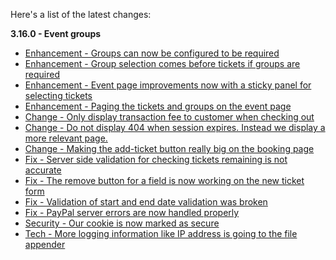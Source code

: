 Here's a list of the latest changes:

**3.16.0 - Event groups**

- [Enhancement - Groups can now be configured to be required](https://trello.com/c/v6wEDGSg/533-events-organisers-ability-to-toggle-whether-groups-are-required)
- [Enhancement - Group selection comes before tickets if groups are required](https://trello.com/c/eMKAF5Em/524-events-group-selection-comes-first-if-groups-are-required)
- [Enhancement - Event page improvements now with a sticky panel for selecting tickets](https://trello.com/c/dOJ4x18N/556-event-page-improvement-with-sticky-ticket-panel)
- [Enhancement - Paging the tickets and groups on the event page](https://trello.com/c/26t2phpU/557-event-tickets-and-group-selection-paging)
- [Change - Only display transaction fee to customer when checking out](https://trello.com/c/tADMAEbk/548-only-display-transaction-fee-to-consumer-when-booking-purchasing-the-tickets)
- [Change - Do not display 404 when session expires. Instead we display a more relevant page.](https://trello.com/c/0eopf73d/553-404-is-not-a-nice-page-to-display-when-session-is-no-longer-available)
- [Change - Making the add-ticket button really big on the booking page](https://trello.com/c/MyVxAkUq/529-add-a-ticket-very-easy-to-miss-bem)
- [Fix - Server side validation for checking tickets remaining is not accurate](https://trello.com/c/ZDtBrEe4/550-server-side-validation-for-checking-tickets-remaining-is-not-accurate)
- [Fix - The remove button for a field is now working on the new ticket form](https://trello.com/c/AgyqtpDN/549-unable-to-remove-field-in-create-ticket-from-event-dashboard)
- [Fix - Validation of start and end date validation was broken](https://trello.com/c/05y7Q30v/551-date-selection-broken-between-years)
- [Fix - PayPal server errors are now handled properly](https://trello.com/c/uiaNvisu/559-paypal-server-errors-exceptions-are-not-handled-nicely-should-do-something-similar-to-stripe)
- [Security - Our cookie is now marked as secure](https://trello.com/c/Hv0oKUjl/555-secure-the-bookie-cookie-so-it-cannot-be-read-on-the-client)
- [Tech - More logging information like IP address is going to the file appender](https://trello.com/c/o48DnLlR/554-more-logging-information-required)
